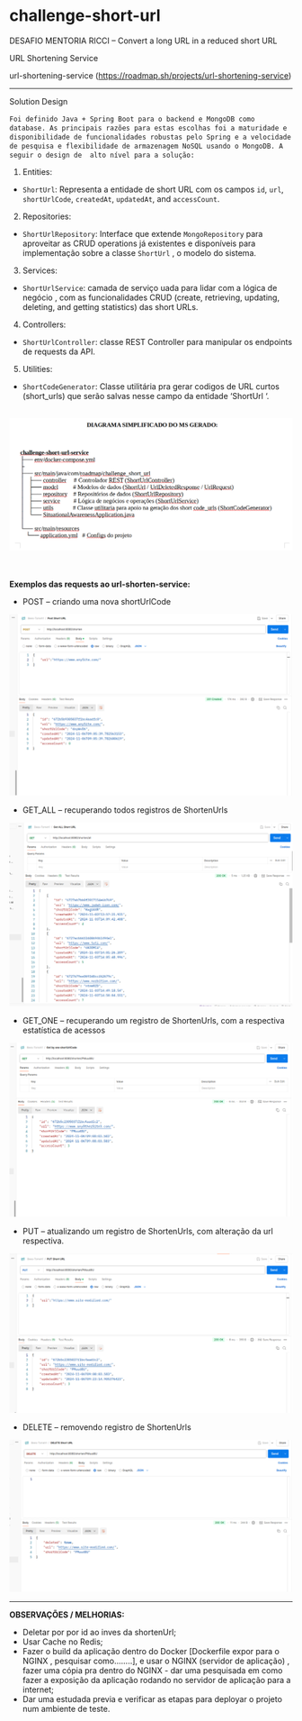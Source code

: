 # challenge-short-url

DESAFIO MENTORIA RICCI – Convert a long URL in a reduced short URL


URL Shortening Service

url-shortening-service (https://roadmap.sh/projects/url-shortening-service)
______________________________________________________________________________

Solution Design

	Foi definido Java + Spring Boot para o backend e MongoDB como database. As principais razões para estas escolhas foi a maturidade e disponibilidade de funcionalidades robustas pelo Spring e a velocidade de pesquisa e flexibilidade de armazenagem NoSQL usando o MongoDB. A seguir o design de  alto nível para a solução:

1.  Entities:
   - `ShortUrl`: Representa a entidade de short URL com os campos `id`, `url`, `shortUrlCode`, `createdAt`, `updatedAt`, and `accessCount`.

2.  Repositories:
   - `ShortUrlRepository`: Interface que extende `MongoRepository` para aproveitar as CRUD operations já existentes e disponíveis para implementação sobre a classe `ShortUrl` , o modelo do sistema.

3.  Services:
   - `ShortUrlService`: camada de serviço uada para lidar com a lógica de negócio , com as funcionalidades CRUD (create, retrieving, updating, deleting, and getting statistics) das short URLs.

4. Controllers:
- `ShortUrlController`: classe REST Controller para manipular os endpoints de requests da API.

5. Utilities:
- `ShortCodeGenerator`: Classe utilitária pra gerar codigos de URL curtos (short_urls) que serão salvas nesse campo da entidade ‘ShortUrl ‘.<br><br>

![Logo](imgs/img6.png)<br>

<br><br>
**Exemplos das requests ao url-shorten-service:**

- POST – criando uma nova shortUrlCode

![Logo](imgs/img1.png)<br>

- GET_ALL – recuperando todos registros de ShortenUrls

![Logo](imgs/img2.png)<br>

- GET_ONE – recuperando um registro de ShortenUrls, com a respectiva estatística de acessos

![Logo](imgs/img3.png)<br>

- PUT – atualizando um registro de ShortenUrls, com alteração da url respectiva.

![Logo](imgs/img4.png)<br>

- DELETE – removendo registro de ShortenUrls

![Logo](imgs/img5.png)<br>

------------------------------------------------
**OBSERVAÇÕES / MELHORIAS:**
- Deletar por por id ao inves da shortenUrl;
- Usar Cache no Redis;
- Fazer o build da aplicação dentro do Docker [Dockerfile expor para o NGINX , pesquisar como........], e usar o NGINX (servidor de aplicação) , fazer uma cópia pra dentro do NGINX  - dar uma pesquisada em como fazer a exposição da aplicação rodando no servidor de aplicação para a internet;
- Dar uma estudada previa e verificar as etapas para deployar o projeto num ambiente de teste.




